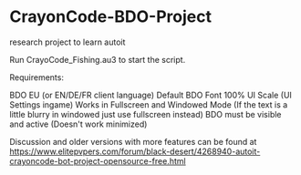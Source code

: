 # CrayonCode-BDO-Project
research project to learn autoit

Run CrayoCode_Fishing.au3 to start the script.

Requirements:

BDO EU (or EN/DE/FR client language)
Default BDO Font
100% UI Scale (UI Settings ingame)
Works in Fullscreen and Windowed Mode (If the text is a little blurry in windowed just use fullscreen instead)
BDO must be visible and active (Doesn't work minimized)


Discussion and older versions with more features can be found at https://www.elitepvpers.com/forum/black-desert/4268940-autoit-crayoncode-bot-project-opensource-free.html
